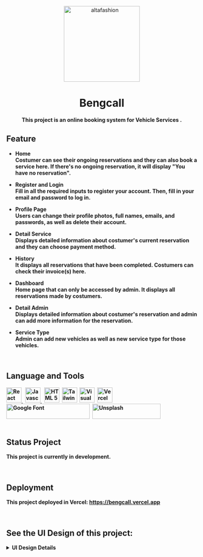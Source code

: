 <div align="center">
    <br>
        <img src="https://drive.google.com/uc?export=view&id=1-uuN2Th6V0PVBIxiaS_n8WWPmPFcVcQF" alt="altafashion" width="200px"/>

# Bengcall

<strong>This project is an online booking system for Vehicle Services .<strong>

</div>

## Feature

- Home <br>
  Costumer can see their ongoing reservations and they can also book a service here. If there's no ongoing reservation, it will display "You have no reservation".

- Register and Login <br>
  Fill in all the required inputs to register your account. Then, fill in your email and password to log in.

- Profile Page <br>
  Users can change their profile photos, full names, emails, and passwords, as well as delete their account.

- Detail Service <br>
  Displays detailed information about costumer's current reservation and they can choose payment method.

- History <br>
  It displays all reservations that have been completed. Costumers can check their invoice(s) here.
- Dashboard <br>
  Home page that can only be accessed by admin. It displays all reservations made by costumers.

- Detail Admin <br>
  Displays detailed information about costumer's reservation and admin can add more information for the reservation.

- Service Type <br>
  Admin can add new vehicles as well as new service type for those vehicles.

<br>

## Language and Tools

<div>
    <a href="https://reactjs.org/">
    <img src="https://drive.google.com/uc?export=view&id=1DMqkFq0deeshUptQYcT6gWuCRgCO1ecD" title="React JS" alt="React JS" width="40"/>
    </a>&nbsp;
    <a href="https://www.javascript.com/">
    <img src="https://drive.google.com/uc?export=view&id=1sYi_QrPDZEsF_1-5eQNRa84YFkcA_Qmi" title="Javascript" alt="Javascript" width="40"/>
    </a>&nbsp;
    <a href="https://www.w3schools.com/html/">
    <img src="https://drive.google.com/uc?export=view&id=1XPJKzToBlrQmMSff1NDoSCftzk0QQEJV" title="HTML 5" alt="HTML 5" width="40"/></a>&nbsp;
    <a href="https://tailwindcss.com/">
    <img src="https://drive.google.com/uc?export=view&id=1nMSZnnQmKXMfNfVpIWaTZlBDCqmSL_sx" title="Tailwind CSS" alt="Tailwind CSS" width="40"/></a>&nbsp;
    <a href="https://code.visualstudio.com/">
    <img src="https://drive.google.com/uc?export=view&id=1z9m4T_AYh_1O2qSCWdNn7-TmplDBgink" title="Visual Studio" alt="Visual Studio" width="40"/></a>&nbsp;
    <a href="https://vercel.com/">
    <img src="https://drive.google.com/uc?export=view&id=1i3h9awG8PtKshjU2Jsv1CBns4A32Pn8C" title="Vercel" alt="Vercel" width="40"/></a>&nbsp;
    <a href="https://fonts.google.com">
    <img src="https://drive.google.com/uc?export=view&id=1Mp9gYxSq4bB6jmy9-94aMzs2dATEWT_7" title="Google Fonts" alt="Google Font"  height="40"  width="220"/></a>&nbsp;
    <a href="https://www.unsplash.com/">
    <img src="https://drive.google.com/uc?export=view&id=1GbUbHrvIyTGyMj7jhW8pR4FmReQO6fhU" title="Pexels" alt="Unsplash"  height="40" width="180"/></a>&nbsp;
</div>

<br>

## Status Project

This project is currently in development.

<br>

## Deployment

This project deployed in Vercel: https://bengcall.vercel.app

<br>

## See the UI Design of this project:

<details><summary>UI Design Details</summary>

- Home Page
  <img src="https://drive.google.com/uc?export=view&id=1C1WGCmae8HBfP-OD4y6xRw2Ik7thzAXG" alt="Home"/>

- Register Page
  <img src="https://drive.google.com/uc?export=view&id=1xtt1l8i3ljlmOAHRCCcC0B1I6_vomb-Q" alt="Register"/>

- Login Page
  <img src="https://drive.google.com/uc?export=view&id=1tQF9yPocZ5C3rod79_SGhmqjaEN8KPjE" alt="Login"/>
- 404 Page
  <img src="https://drive.google.com/uc?export=view&id=1qSWKuoBKuJMNSH4fQoRwarb3ZgIZGZrg" alt="404"/>

- Detail Product Page
  <img src="https://drive.google.com/uc?export=view&id=1VzAzuvap0_bXDRJNupwKOpug1VfE88hb" alt="Detail Product"/>

- MyProfile Page
  <img src="https://drive.google.com/uc?export=view&id=1ZkFxs76mpxUhym26_4gLYL9whpmBh4Z9" alt="MyProfile"/>

- MyProdut (No Product) Page
  <img src="https://drive.google.com/uc?export=view&id=1CNaTjcFb2_wPc9iVmbQFaQQOlelsbjAh" alt="Product"/>

- MyProduct Page
  <img src="https://drive.google.com/uc?export=view&id=170S-YH0IUagblS_9ZDfsONReBE2DsjED" alt="MyProduct"/>

- Add Product Page
  <img src="https://drive.google.com/uc?export=view&id=1RseVmVknovEwdEilJ4QYcnG8yzl6Ck24" alt="Add Product"/>
- Cart Detail Page
  <img src="https://drive.google.com/uc?export=view&id=1M7bZYXGPGxfPEQG9bQeH1jDy52iLvDTo" alt="Cart Detail"/>

- Checkout Page
  <img src="https://drive.google.com/uc?export=view&id=1ms4Nat3HyAXOgyMN2qzmeOcIqx79006C" alt="Checkout"/>

- Order History Page
  <img src="https://drive.google.com/uc?export=view&id=1wxddWToW9nePQL_CkfezedRNVIgk68BH" alt="Order History"/>

</details>
